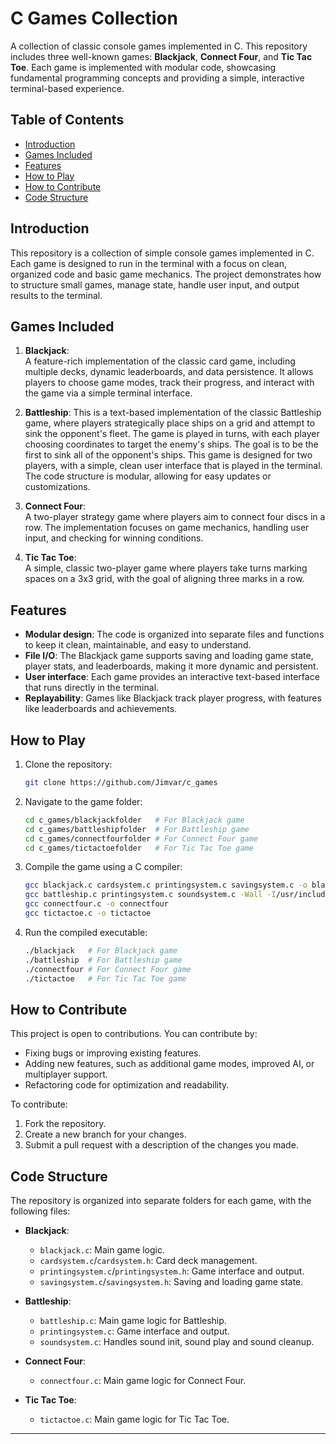 # C Games Collection

A collection of classic console games implemented in C. This repository includes three well-known games: **Blackjack**, **Connect Four**, and **Tic Tac Toe**. Each game is implemented with modular code, showcasing fundamental programming concepts and providing a simple, interactive terminal-based experience.

## Table of Contents
- [Introduction](#introduction)
- [Games Included](#games-included)
- [Features](#features)
- [How to Play](#how-to-play)
- [How to Contribute](#how-to-contribute)
- [Code Structure](#code-structure)

## Introduction
This repository is a collection of simple console games implemented in C. Each game is designed to run in the terminal with a focus on clean, organized code and basic game mechanics. The project demonstrates how to structure small games, manage state, handle user input, and output results to the terminal.

## Games Included
1. **Blackjack**:  
   A feature-rich implementation of the classic card game, including multiple decks, dynamic leaderboards, and data persistence. It allows players to choose game modes, track their progress, and interact with the game via a simple terminal interface.

2. **Battleship**:
   This is a text-based implementation of the classic Battleship game, where players strategically place ships on a grid and attempt to sink the opponent's fleet. The game is played in turns, with each player choosing coordinates to target the enemy's ships. The goal is to be the first to sink all of the opponent's ships. This game is designed for two players, with a simple, clean user interface that is played in the terminal. The code structure is modular, allowing for easy updates or customizations.

3. **Connect Four**:  
   A two-player strategy game where players aim to connect four discs in a row. The implementation focuses on game mechanics, handling user input, and checking for winning conditions.

4. **Tic Tac Toe**:  
   A simple, classic two-player game where players take turns marking spaces on a 3x3 grid, with the goal of aligning three marks in a row.

## Features
- **Modular design**: The code is organized into separate files and functions to keep it clean, maintainable, and easy to understand.
- **File I/O**: The Blackjack game supports saving and loading game state, player stats, and leaderboards, making it more dynamic and persistent.
- **User interface**: Each game provides an interactive text-based interface that runs directly in the terminal.
- **Replayability**: Games like Blackjack track player progress, with features like leaderboards and achievements.

## How to Play
1. Clone the repository:
   ```bash
   git clone https://github.com/Jimvar/c_games
   ```
   
2. Navigate to the game folder:
   ```bash
   cd c_games/blackjackfolder   # For Blackjack game
   cd c_games/battleshipfolder  # For Battleship game
   cd c_games/connectfourfolder # For Connect Four game
   cd c_games/tictactoefolder   # For Tic Tac Toe game
   ```

3. Compile the game using a C compiler:
   ```bash
   gcc blackjack.c cardsystem.c printingsystem.c savingsystem.c -o blackjack
   gcc battleship.c printingsystem.c soundsystem.c -Wall -I/usr/include/SDL2 -lSDL2 -lSDL2_mixer -o battleship
   gcc connectfour.c -o connectfour
   gcc tictactoe.c -o tictactoe
   ```

4. Run the compiled executable:
   ```bash
   ./blackjack   # For Blackjack game
   ./battleship  # For Battleship game
   ./connectfour # For Connect Four game
   ./tictactoe   # For Tic Tac Toe game
   ```

## How to Contribute
This project is open to contributions. You can contribute by:
- Fixing bugs or improving existing features.
- Adding new features, such as additional game modes, improved AI, or multiplayer support.
- Refactoring code for optimization and readability.

To contribute:
1. Fork the repository.
2. Create a new branch for your changes.
3. Submit a pull request with a description of the changes you made.

## Code Structure
The repository is organized into separate folders for each game, with the following files:

- **Blackjack**:
  - `blackjack.c`: Main game logic.
  - `cardsystem.c`/`cardsystem.h`: Card deck management.
  - `printingsystem.c`/`printingsystem.h`: Game interface and output.
  - `savingsystem.c`/`savingsystem.h`: Saving and loading game state.

- **Battleship**:
  - `battleship.c`: Main game logic for Battleship.
  - `printingsystem.c`: Game interface and output.
  - `soundsystem.c`: Handles sound init, sound play and sound cleanup.

- **Connect Four**:
  - `connectfour.c`: Main game logic for Connect Four.

- **Tic Tac Toe**:
  - `tictactoe.c`: Main game logic for Tic Tac Toe.

---
